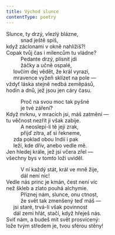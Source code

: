 ```yaml
---
title: Východ slunce
contentType: poetry
---
```


<section>

Slunce, ty drzý, vlezlý blázne,  
          snad ještě spíš,  
když záclonami v okně nahlížíš?!  
Copak tvůj čas i milencům tu vládne?  
          Pedante drzý, plísnit jdi  
          žáčky a učně ospalé,  
     lovčím dej vědět, že král vyrazí,  
     mravence vyžeň sklízet na pole —  
vždyť láska stejně nedbá zeměpásů,  
hodin a dnů, jež jsou jen cáry času.

</section>

<section>

          Proč na svou moc tak pyšné  
          je tvé záření?  
Když mrknu, v mracích jsi, máš zatmění —  
tu věčnost nezřít ji však zabije.  
          A neoslepí-li tě její zrak,  
          přijď zítra, ať si řekneme,  
     zda poklad obou Indií i pak  
     leží, kde dřív, anebo vedle mě.  
Jen hledej krále, jež jsi včera zřel —  
všechny bys v tomto loži uviděl.

</section>

<section>

          V ní každý stát, král ve mně žije,  
          dál není nic!  
Vedle nás princ je kmán, čest není víc  
než škleb a zlato pouhá alchymie.  
          Přiznej nám, slunce, onu ctnost,  
          že svět tak zmenšený teď máš —  
     jsi staré, trvá-li však povinnost  
     dál zemi hřát, stačí, když hřeješ nás.  
Sviť nám, a budeš mít svět prosvícený:  
lože tvým středem je, tvou sférou stěny!

</section>
